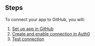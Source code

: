 ## Steps

To connect your app to GitHub, you will:

1. [Set up app in GitHub](#set-up-app-in-github)
2. [Create and enable connection in Auth0](#create-and-enable-connection-in-auth0)
3. [Test connection](#test-connection)
